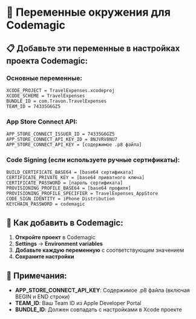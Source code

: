 # 🔧 Переменные окружения для Codemagic

## 📋 Добавьте эти переменные в настройках проекта Codemagic:

### Основные переменные:
```
XCODE_PROJECT = TravelExpenses.xcodeproj
XCODE_SCHEME = TravelExpenses
BUNDLE_ID = com.Travon.TravelExpenses
TEAM_ID = 74335G6GZ5
```

### App Store Connect API:
```
APP_STORE_CONNECT_ISSUER_ID = 74335G6GZ5
APP_STORE_CONNECT_API_KEY_ID = 8NJVRV8NU7
APP_STORE_CONNECT_API_KEY = [содержимое .p8 файла]
```

### Code Signing (если используете ручные сертификаты):
```
BUILD_CERTIFICATE_BASE64 = [base64 сертификата]
CERTIFICATE_PRIVATE_KEY = [base64 приватного ключа]
CERTIFICATE_PASSWORD = [пароль сертификата]
PROVISIONING_PROFILE_BASE64 = [base64 профиля]
PROVISIONING_PROFILE_SPECIFIER = TravelExpenses_AppStore
CODE_SIGN_IDENTITY = iPhone Distribution
KEYCHAIN_PASSWORD = codemagic
```

## 🚀 Как добавить в Codemagic:

1. **Откройте проект** в Codemagic
2. **Settings** → **Environment variables**
3. **Добавьте каждую переменную** с соответствующим значением
4. **Сохраните настройки**

## 📝 Примечания:

- **APP_STORE_CONNECT_API_KEY**: Содержимое .p8 файла (включая BEGIN и END строки)
- **TEAM_ID**: Ваш Team ID из Apple Developer Portal
- **BUNDLE_ID**: Должен совпадать с настройками в Xcode проекте 